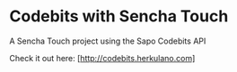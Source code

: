Codebits with Sencha Touch
===============================

A Sencha Touch project using the Sapo Codebits API

Check it out here:
[http://codebits.herkulano.com]

[http://codebits.herkulano.com]: http://codebits.herkulano.com "working link"